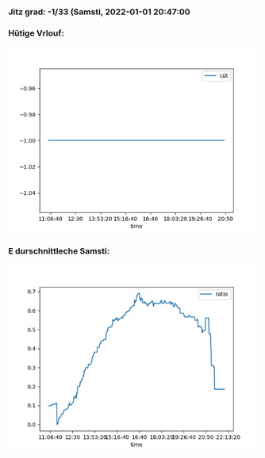 ### Jitz grad: -1/33 (Samsti, 2022-01-01 20:47:00

### Hütige Vrlouf:
![Graph](Today.png)

### E durschnittleche Samsti:
![Graph](Samsti.png)